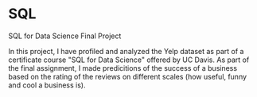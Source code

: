 # SQL
SQL for Data Science Final Project

In this project, I have profiled and analyzed the Yelp dataset as part of a certificate course "SQL for Data Science" offered by UC Davis.
As part of the final assignment, I made predicitions of the success of a business based on the rating of the reviews on different scales (how useful, funny and cool a business is).
